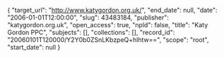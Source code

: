 {
  "target_url": "http://www.katygordon.org.uk/", 
  "end_date": null, 
  "date": "2006-01-01T12:00:00", 
  "slug": 43483184, 
  "publisher": "katygordon.org.uk", 
  "open_access": true, 
  "npld": false, 
  "title": "Katy Gordon PPC", 
  "subjects": [], 
  "collections": [], 
  "record_id": "20060101T120000/Y2Y0b0ZSnLKbzpeQ+hlhtw==", 
  "scope": "root", 
  "start_date": null
}


